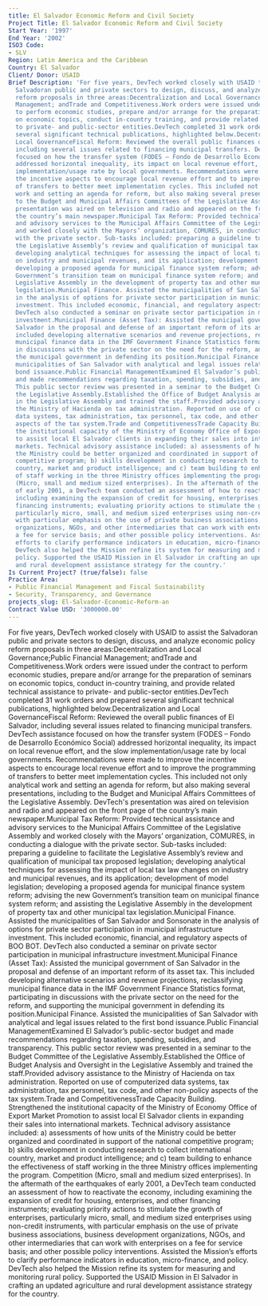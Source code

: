 ```yaml
---
title: El Salvador Economic Reform and Civil Society
Project Title: El Salvador Economic Reform and Civil Society
Start Year: '1997'
End Year: '2002'
ISO3 Code:
- SLV
Region: Latin America and the Caribbean
Country: El Salvador
Client/ Donor: USAID
Brief Description: 'For five years, DevTech worked closely with USAID to assist the
  Salvadoran public and private sectors to design, discuss, and analyze economic policy
  reform proposals in three areas:Decentralization and Local Governance;Public Financial
  Management; andTrade and Competitiveness.Work orders were issued under the contract
  to perform economic studies, prepare and/or arrange for the preparation of seminars
  on economic topics, conduct in-country training, and provide related technical assistance
  to private- and public-sector entities.DevTech completed 31 work orders and prepared
  several significant technical publications, highlighted below.Decentralization and
  Local GovernanceFiscal Reform: Reviewed the overall public finances of El Salvador,
  including several issues related to financing municipal transfers. DevTech assistance
  focused on how the transfer system (FODES – Fondo de Desarrollo Económico Social)
  addressed horizontal inequality, its impact on local revenue effort, and the slow
  implementation/usage rate by local governments. Recommendations were made to improve
  the incentive aspects to encourage local revenue effort and to improve the programming
  of transfers to better meet implementation cycles. This included not only analytical
  work and setting an agenda for reform, but also making several presentations, including
  to the Budget and Municipal Affairs Committees of the Legislative Assembly. DevTech''s
  presentation was aired on television and radio and appeared on the front page of
  the country’s main newspaper.Municipal Tax Reform: Provided technical assistance
  and advisory services to the Municipal Affairs Committee of the Legislative Assembly
  and worked closely with the Mayors’ organization, COMURES, in conducting a dialogue
  with the private sector. Sub-tasks included: preparing a guideline to facilitate
  the Legislative Assembly’s review and qualification of municipal tax proposed legislation;
  developing analytical techniques for assessing the impact of local tax law changes
  on industry and municipal revenues, and its application; development of model legislation;
  developing a proposed agenda for municipal finance system reform; advising the new
  Government’s transition team on municipal finance system reform; and assisting the
  Legislative Assembly in the development of property tax and other municipal tax
  legislation.Municipal Finance. Assisted the municipalities of San Salvador and Sonsonate
  in the analysis of options for private sector participation in municipal infrastructure
  investment. This included economic, financial, and regulatory aspects of BOO BOT.
  DevTech also conducted a seminar on private sector participation in municipal infrastructure
  investment.Municipal Finance (Asset Tax): Assisted the municipal government of San
  Salvador in the proposal and defense of an important reform of its asset tax. This
  included developing alternative scenarios and revenue projections, reclassifying
  municipal finance data in the IMF Government Finance Statistics format, participating
  in discussions with the private sector on the need for the reform, and supporting
  the municipal government in defending its position.Municipal Finance. Assisted the
  municipalities of San Salvador with analytical and legal issues related to the first
  bond issuance.Public Financial ManagementExamined El Salvador’s public-sector budget
  and made recommendations regarding taxation, spending, subsidies, and transparency.
  This public sector review was presented in a seminar to the Budget Committee of
  the Legislative Assembly.Established the Office of Budget Analysis and Oversight
  in the Legislative Assembly and trained the staff.Provided advisory assistance to
  the Ministry of Hacienda on tax administration. Reported on use of computerized
  data systems, tax administration, tax personnel, tax code, and other non-policy
  aspects of the tax system.Trade and CompetitivenessTrade Capacity Building. Strengthened
  the institutional capacity of the Ministry of Economy Office of Export Market Promotion
  to assist local El Salvador clients in expanding their sales into international
  markets. Technical advisory assistance included: a) assessments of how units of
  the Ministry could be better organized and coordinated in support of the national
  competitive program; b) skills development in conducting research to collect international
  country, market and product intelligence; and c) team building to enhance the effectiveness
  of staff working in the three Ministry offices implementing the program. Competition
  (Micro, small and medium sized enterprises). In the aftermath of the earthquakes
  of early 2001, a DevTech team conducted an assessment of how to reactivate the economy,
  including examining the expansion of credit for housing, enterprises, and other
  financing instruments; evaluating priority actions to stimulate the growth of enterprises,
  particularly micro, small, and medium sized enterprises using non-credit instruments,
  with particular emphasis on the use of private business associations, business development
  organizations, NGOs, and other intermediaries that can work with enterprises on
  a fee for service basis; and other possible policy interventions. Assisted the Mission’s
  efforts to clarify performance indicators in education, micro-finance, and policy.
  DevTech also helped the Mission refine its system for measuring and monitoring rural
  policy. Supported the USAID Mission in El Salvador in crafting an updated agriculture
  and rural development assistance strategy for the country.'
Is Current Project? (true/false): false
Practice Area:
- Public Financial Management and Fiscal Sustainability
- Security, Transparency, and Governance
projects_slug: El-Salvador-Economic-Reform-an
Contract Value USD: '3000000.00'
---
```


For five years, DevTech worked closely with USAID to assist the Salvadoran public and private sectors to design, discuss, and analyze economic policy reform proposals in three areas:Decentralization and Local Governance;Public Financial Management; andTrade and Competitiveness.Work orders were issued under the contract to perform economic studies, prepare and/or arrange for the preparation of seminars on economic topics, conduct in-country training, and provide related technical assistance to private- and public-sector entities.DevTech completed 31 work orders and prepared several significant technical publications, highlighted below.Decentralization and Local GovernanceFiscal Reform: Reviewed the overall public finances of El Salvador, including several issues related to financing municipal transfers. DevTech assistance focused on how the transfer system (FODES – Fondo de Desarrollo Económico Social) addressed horizontal inequality, its impact on local revenue effort, and the slow implementation/usage rate by local governments. Recommendations were made to improve the incentive aspects to encourage local revenue effort and to improve the programming of transfers to better meet implementation cycles. This included not only analytical work and setting an agenda for reform, but also making several presentations, including to the Budget and Municipal Affairs Committees of the Legislative Assembly. DevTech's presentation was aired on television and radio and appeared on the front page of the country’s main newspaper.Municipal Tax Reform: Provided technical assistance and advisory services to the Municipal Affairs Committee of the Legislative Assembly and worked closely with the Mayors’ organization, COMURES, in conducting a dialogue with the private sector. Sub-tasks included: preparing a guideline to facilitate the Legislative Assembly’s review and qualification of municipal tax proposed legislation; developing analytical techniques for assessing the impact of local tax law changes on industry and municipal revenues, and its application; development of model legislation; developing a proposed agenda for municipal finance system reform; advising the new Government’s transition team on municipal finance system reform; and assisting the Legislative Assembly in the development of property tax and other municipal tax legislation.Municipal Finance. Assisted the municipalities of San Salvador and Sonsonate in the analysis of options for private sector participation in municipal infrastructure investment. This included economic, financial, and regulatory aspects of BOO BOT. DevTech also conducted a seminar on private sector participation in municipal infrastructure investment.Municipal Finance (Asset Tax): Assisted the municipal government of San Salvador in the proposal and defense of an important reform of its asset tax. This included developing alternative scenarios and revenue projections, reclassifying municipal finance data in the IMF Government Finance Statistics format, participating in discussions with the private sector on the need for the reform, and supporting the municipal government in defending its position.Municipal Finance. Assisted the municipalities of San Salvador with analytical and legal issues related to the first bond issuance.Public Financial ManagementExamined El Salvador’s public-sector budget and made recommendations regarding taxation, spending, subsidies, and transparency. This public sector review was presented in a seminar to the Budget Committee of the Legislative Assembly.Established the Office of Budget Analysis and Oversight in the Legislative Assembly and trained the staff.Provided advisory assistance to the Ministry of Hacienda on tax administration. Reported on use of computerized data systems, tax administration, tax personnel, tax code, and other non-policy aspects of the tax system.Trade and CompetitivenessTrade Capacity Building. Strengthened the institutional capacity of the Ministry of Economy Office of Export Market Promotion to assist local El Salvador clients in expanding their sales into international markets. Technical advisory assistance included: a) assessments of how units of the Ministry could be better organized and coordinated in support of the national competitive program; b) skills development in conducting research to collect international country, market and product intelligence; and c) team building to enhance the effectiveness of staff working in the three Ministry offices implementing the program. Competition (Micro, small and medium sized enterprises). In the aftermath of the earthquakes of early 2001, a DevTech team conducted an assessment of how to reactivate the economy, including examining the expansion of credit for housing, enterprises, and other financing instruments; evaluating priority actions to stimulate the growth of enterprises, particularly micro, small, and medium sized enterprises using non-credit instruments, with particular emphasis on the use of private business associations, business development organizations, NGOs, and other intermediaries that can work with enterprises on a fee for service basis; and other possible policy interventions. Assisted the Mission’s efforts to clarify performance indicators in education, micro-finance, and policy. DevTech also helped the Mission refine its system for measuring and monitoring rural policy. Supported the USAID Mission in El Salvador in crafting an updated agriculture and rural development assistance strategy for the country.